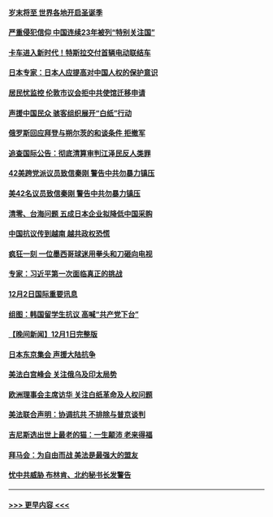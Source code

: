 #### [岁末将至 世界各地开启圣诞季](../pages/prog202/a103589549.md?t=12031101) 
#### [严重侵犯信仰 中国连续23年被列“特别关注国”](../pages/prog202/a103589309.md?t=12031101) 
#### [卡车进入新时代！特斯拉交付首辆电动联结车](../pages/prog202/a103589231.md?t=12031101) 
#### [日本专家：日本人应提高对中国人权的保护意识](../pages/prog202/a103589227.md?t=12031101) 
#### [居民忧监控 伦敦市议会拒中共使馆迁移申请](../pages/prog202/a103589225.md?t=12031101) 
#### [声援中国民众 骇客组织展开“白纸”行动](../pages/prog202/a103589221.md?t=12031101) 
#### [俄罗斯回应拜登与朔尔茨的和谈条件 拒撤军](../pages/prog202/a103589262.md?t=12031101) 
#### [追查国际公告：彻底清算审判江泽民反人类罪](../pages/prog202/a103589219.md?t=12031101) 
#### [42美跨党派议员致信秦刚 警告中共勿暴力镇压](../pages/prog202/a103589213.md?t=12031101) 
#### [美42名议员致信秦刚 警告中共勿暴力镇压](../pages/prog202/a103589163.md?t=12031101) 
#### [清零、台海问题 五成日本企业拟降低中国采购](../pages/prog202/a103589149.md?t=12031101) 
#### [中国抗议传到越南 越共政权恐慌](../pages/prog202/a103589056.md?t=12031101) 
#### [疯狂一刻 一位墨西哥球迷用拳头和刀砸向电视](../pages/prog202/a103589040.md?t=12031101) 
#### [专家：习近平第一次面临真正的挑战](../pages/prog202/a103589037.md?t=12031101) 
#### [12月2日国际重要讯息](../pages/prog202/a103589041.md?t=12031101) 
#### [组图：韩国留学生抗议 高喊“共产党下台”](../pages/prog202/a103589004.md?t=12031101) 
#### [【晚间新闻】12月1日完整版](../pages/prog202/a103588783.md?t=12031101) 
#### [日本东京集会 声援大陆抗争](../pages/prog202/a103588823.md?t=12031101) 
#### [美法白宫峰会 关注俄乌及印太局势](../pages/prog202/a103588659.md?t=12031101) 
#### [欧洲理事会主席访华 关注白纸革命及人权问题](../pages/prog202/a103588661.md?t=12031101) 
#### [美法联合声明：协调抗共 不排除与普京谈判](../pages/prog202/a103588587.md?t=12031101) 
#### [吉尼斯选出世上最老的猫：一生颠沛 老来得福](../pages/prog202/a103588535.md?t=12031101) 
#### [拜马会：为自由而战 美法是最强大的盟友](../pages/prog202/a103588418.md?t=12031101) 
#### [忧中共威胁 布林肯、北约秘书长发警告](../pages/prog202/a103588430.md?t=12031101) 

----
#### [ >>> 更早内容 <<< ](../indexes/prog202-earlier.md)
